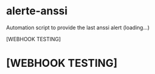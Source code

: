 # alerte-anssi
Automation script to provide the last anssi alert (loading...)

[WEBHOOK TESTING]
# [WEBHOOK TESTING]
